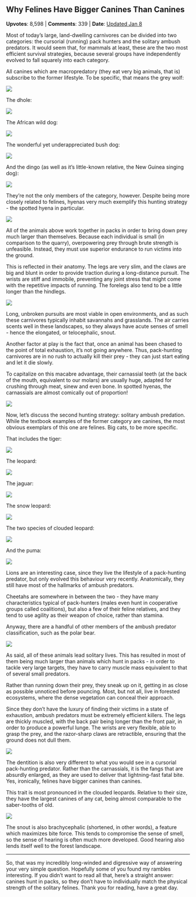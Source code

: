 ## Why Felines Have Bigger Canines Than Canines
    
**Upvotes**: 8,598 | **Comments**: 339 | **Date**: [Updated Jan 8](https://www.quora.com/If-there-are-big-cats-why-are-there-no-big-dogs/answer/Gary-Meaney)

Most of today’s large, land-dwelling carnivores can be divided into two categories: the cursorial (running) pack hunters and the solitary ambush predators. It would seem that, for mammals at least, these are the two most efficient survival strategies, because several groups have independently evolved to fall squarely into each category.

All canines which are macropredatory (they eat very big animals, that is) subscribe to the former lifestyle. To be specific, that means the grey wolf:

![](https://qph.fs.quoracdn.net/main-qimg-5fc67ee4b464633e1f2c235ae29cfeb9)

The dhole:

![](https://qph.fs.quoracdn.net/main-qimg-08b1d442dee0927e17f4f029ab4a309b)

The African wild dog:

![](https://qph.fs.quoracdn.net/main-qimg-b623dfcc08e9f1277732d1a3eaff7bd2-lq)

The wonderful yet underappreciated bush dog:

![](https://qph.fs.quoracdn.net/main-qimg-1547aed96913b40cf5561054f43ebb7b-lq)

And the dingo (as well as it’s little-known relative, the New Guinea singing dog):

![](https://qph.fs.quoracdn.net/main-qimg-acb9f0f2f596fce15404eddf8c3cf8ee-lq)

They’re not the only members of the category, however. Despite being more closely related to felines, hyenas very much exemplify this hunting strategy - the spotted hyena in particular.

![](https://qph.fs.quoracdn.net/main-qimg-162c25da9f0ee1284dbd1ebb886fcf9b-lq)

All of the animals above work together in packs in order to bring down prey much larger than themselves. Because each individual is small (in comparison to the quarry), overpowering prey through brute strength is unfeasible. Instead, they must use superior endurance to run victims into the ground.

This is reflected in their anatomy. The legs are very slim, and the claws are big and blunt in order to provide traction during a long-distance pursuit. The wrists are stiff and immobile, preventing any joint stress that might come with the repetitive impacts of running. The forelegs also tend to be a little longer than the hindlegs.

![](https://qph.fs.quoracdn.net/main-qimg-bf52f9daa0222a6b70ac163972944fc1-pjlq)

Long, unbroken pursuits are most viable in open environments, and as such these carnivores typically inhabit savannahs and grasslands. The air carries scents well in these landscapes, so they always have acute senses of smell - hence the elongated, or telocephalic, snout.

Another factor at play is the fact that, once an animal has been chased to the point of total exhaustion, it’s not going anywhere. Thus, pack-hunting carnivores are in no rush to actually kill their prey - they can just start eating and let it die slowly.

To capitalize on this macabre advantage, their carnassial teeth (at the back of the mouth, equivalent to our molars) are usually huge, adapted for crushing through meat, sinew and even bone. In spotted hyenas, the carnassials are almost comically out of proportion!

![](https://qph.fs.quoracdn.net/main-qimg-85ccdcba79e3f496c867316146f4ed88-lq)

Now, let’s discuss the second hunting strategy: solitary ambush predation. While the textbook examples of the former category are canines, the most obvious exemplars of this one are felines. Big cats, to be more specific.

That includes the tiger:

![](https://qph.fs.quoracdn.net/main-qimg-9b6e09585994ace744c3d11ad9efcaad-lq)

The leopard:

![](https://qph.fs.quoracdn.net/main-qimg-0bf8ae61e49731c2ccf574390affbd44-lq)

The jaguar:

![](https://qph.fs.quoracdn.net/main-qimg-994a7f5f25457e0bccef4cc07361c849-lq)

The snow leopard:

![](https://qph.fs.quoracdn.net/main-qimg-b22023738282615f166747d65f489941-lq)

The two species of clouded leopard:

![](https://qph.fs.quoracdn.net/main-qimg-7cd7d283f1151b5a1f456953a7dbe763-lq)

And the puma:

![](https://qph.fs.quoracdn.net/main-qimg-c8dbfe620f7f1084233aaa6702c34b53-lq)

Lions are an interesting case, since they live the lifestyle of a pack-hunting predator, but only evolved this behaviour very recently. Anatomically, they still have most of the hallmarks of ambush predators.

Cheetahs are somewhere in between the two - they have many characteristics typical of pack-hunters (males even hunt in cooperative groups called coalitions), but also a few of their feline relatives, and they tend to use agility as their weapon of choice, rather than stamina.

Anyway, there are a handful of other members of the ambush predator classification, such as the polar bear.

![](https://qph.fs.quoracdn.net/main-qimg-319eed3289b6d4b7515e9f9ff1a95ba9-lq)

As said, all of these animals lead solitary lives. This has resulted in most of them being much larger than animals which hunt in packs - in order to tackle very large targets, they have to carry muscle mass equivalent to that of several small predators.

Rather than running down their prey, they sneak up on it, getting in as close as possible unnoticed before pouncing. Most, but not all, live in forested ecosystems, where the dense vegetation can conceal their approach.

Since they don’t have the luxury of finding their victims in a state of exhaustion, ambush predators must be extremely efficient killers. The legs are thickly muscled, with the back pair being longer than the front pair, in order to produce a powerful lunge. The wrists are very flexible, able to grasp the prey, and the razor-sharp claws are retractible, ensuring that the ground does not dull them.

![](https://qph.fs.quoracdn.net/main-qimg-865563878c6dfedcc7fbfea8e6f356ea-lq)

The dentition is also very different to what you would see in a cursorial pack-hunting predator. Rather than the carnassials, it is the fangs that are absurdly enlarged, as they are used to deliver that lightning-fast fatal bite. Yes, ironically, felines have bigger canines than canines.

This trait is most pronounced in the clouded leopards. Relative to their size, they have the largest canines of any cat, being almost comparable to the saber-tooths of old.

![](https://qph.fs.quoracdn.net/main-qimg-23c0663e46c3d1faaf43a91136a0b43e-lq)

The snout is also brachycephalic (shortened, in other words), a feature which maximizes bite force. This tends to compromise the sense of smell, so the sense of hearing is often much more developed. Good hearing also lends itself well to the forest landscape.

* * *

So, that was my incredibly long-winded and digressive way of answering your very simple question. Hopefully some of you found my rambles interesting. If you didn’t want to read all that, here’s a straight answer: canines hunt in packs, so they don’t have to individually match the physical strength of the solitary felines. Thank you for reading, have a great day.


